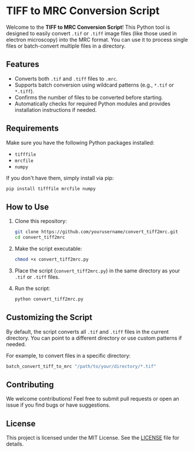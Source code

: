 
# TIFF to MRC Conversion Script

Welcome to the **TIFF to MRC Conversion Script**! 
This Python tool is designed to easily convert `.tif` or `.tiff` image files (like those used in electron microscopy) into the MRC format. 
You can use it to process single files or batch-convert multiple files in a directory.

## Features
- Converts both `.tif` and `.tiff` files to `.mrc`.
- Supports batch conversion using wildcard patterns (e.g., `*.tif` or `*.tiff`).
- Confirms the number of files to be converted before starting.
- Automatically checks for required Python modules and provides installation instructions if needed.

## Requirements
Make sure you have the following Python packages installed:
- `tifffile`
- `mrcfile`
- `numpy`

If you don't have them, simply install via pip:

```bash
pip install tifffile mrcfile numpy
```

## How to Use

1. Clone this repository:

    ```bash
    git clone https://github.com/yourusername/convert_tiff2mrc.git
    cd convert_tiff2mrc
    ```

2. Make the script executable:

    ```bash
    chmod +x convert_tiff2mrc.py
    ```

3. Place the script (`convert_tiff2mrc.py`) in the same directory as your `.tif` or `.tiff` files.

4. Run the script:

    ```bash
    python convert_tiff2mrc.py
    ```

## Customizing the Script
By default, the script converts all `.tif` and `.tiff` files in the current directory. You can point to a different directory or use custom patterns if needed.

For example, to convert files in a specific directory:

```python
batch_convert_tiff_to_mrc "/path/to/your/directory/*.tif"
```

## Contributing
We welcome contributions! Feel free to submit pull requests or open an issue if you find bugs or have suggestions.

## License
This project is licensed under the MIT License. See the [LICENSE](LICENSE) file for details.
